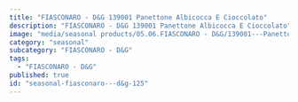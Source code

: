 ```yaml
---
title: "FIASCONARO - D&G 139001 Panettone Albicocca E Cioccolato"
description: "FIASCONARO - D&G 139001 Panettone Albicocca E Cioccolato"
image: "media/seasonal products/05.06.FIASCONARO - D&G/139001---Panettone-Albicocca-e-Cioccolato.jpg"
category: "seasonal"
subcategory: "FIASCONARO - D&G"
tags:
  - "FIASCONARO - D&G"
published: true
id: "seasonal-fiasconaro---d&g-125"
---
```

